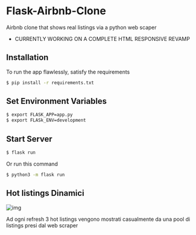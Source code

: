 # Flask-Airbnb-Clone
Airbnb clone that shows real listings via a python web scaper


* CURRENTLY WORKING ON A COMPLETE HTML RESPONSIVE REVAMP

## Installation

To run the app flawlessly, satisfy the requirements
```bash
$ pip install -r requirements.txt
```

## Set Environment Variables
```bash
$ export FLASK_APP=app.py
$ export FLASk_ENV=development
```

## Start Server
```bash
$ flask run
```

Or run this command 
```bash
$ python3 -m flask run
```


## Hot listings Dinamici 

![img](https://s11.gifyu.com/images/Sctqn.gif)

Ad ogni refresh 3 hot listings vengono mostrati casualmente da una pool di listings presi dal web scraper
